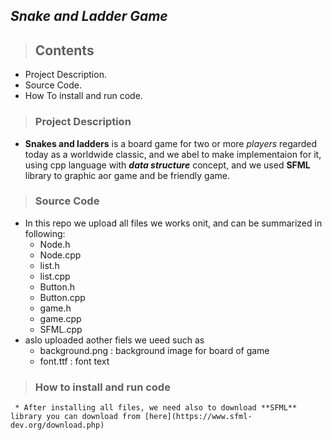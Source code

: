 ## *Snake and Ladder Game*
> ## Contents
* Project Description.
* Source Code.
* How To install and run code.

> ### Project Description
 * **Snakes and ladders** is a board game for two or more _players_ regarded today as a worldwide classic, and we abel to make implementaion for it, using cpp      language with **_data structure_** concept, and we used **SFML** library to graphic aor game and be friendly game.
> ### Source Code
  * In this repo we upload all files we works onit, and can be summarized in following:
     * Node.h
     * Node.cpp
     * list.h
     * list.cpp
     * Button.h
     * Button.cpp
     * game.h
     * game.cpp
     * SFML.cpp
  * aslo uploaded aother fiels we ueed such as
     * background.png : background image for board of game
     * font.ttf : font text 
> ### How to install and run code
     * After installing all files, we need also to download **SFML** library you can download from [here](https://www.sfml-dev.org/download.php)
  

